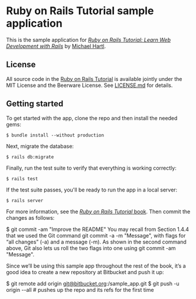 # Ruby on Rails Tutorial sample application

This is the sample application for
[*Ruby on Rails Tutorial:
Learn Web Development with Rails*](http://www.railstutorial.org/)
by [Michael Hartl](http://www.michaelhartl.com/).

## License

All source code in the [Ruby on Rails Tutorial](http://railstutorial.org/)
is available jointly under the MIT License and the Beerware License. See
[LICENSE.md](LICENSE.md) for details.

## Getting started

To get started with the app, clone the repo and then install the needed gems:

```
$ bundle install --without production
```

Next, migrate the database:

```
$ rails db:migrate
```

Finally, run the test suite to verify that everything is working correctly:

```
$ rails test
```

If the test suite passes, you'll be ready to run the app in a local server:

```
$ rails server
```

For more information, see the
[*Ruby on Rails Tutorial* book](http://www.railstutorial.org/book).
Then commit the changes as follows:

$ git commit -am "Improve the README"
You may recall from Section 1.4.4 that we used the Git command git commit -a -m "Message", with flags for “all changes” (-a) and a message (-m). As shown in the second command above, Git also lets us roll the two flags into one using git commit -am "Message".

Since we’ll be using this sample app throughout the rest of the book, it’s a good idea to create a new repository at Bitbucket and push it up:

$ git remote add origin git@bitbucket.org:<username>/sample_app.git
$ git push -u origin --all # pushes up the repo and its refs for the first time
